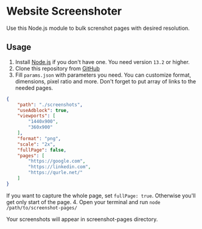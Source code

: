 # Website Screenshoter
Use this Node.js module to bulk screnshot pages with desired resolution.
## Usage
1. Install [Node.js](https://nodejs.org/en/download) if you don't have one. You need version `13.2` or higher.
2. Clone this repository from [GitHub](https://github.com/qurle/screenshot-pages) 
3. Fill `params.json` with parameters you need. You can customize format, dimensions, pixel ratio and more. Don't forget to put array of links to the needed pages.
```json
{
    "path": "./screenshots",
    "useAdblock": true,
    "viewports": [
        "1440x900",
        "360x900"
    ],
    "format": "png",
    "scale": "2x",
    "fullPage": false,
    "pages": [
        "https://google.com",
        "https://linkedin.com",
        "https://qurle.net/"
    ]
}
``` 
If you want to capture the whole page, set `fullPage: true`. Otherwise you'll get only start of the page.
4. Open your terminal and run `node /path/to/screenshot-pages/`

Your screenshots will appear in screenshot-pages directory.